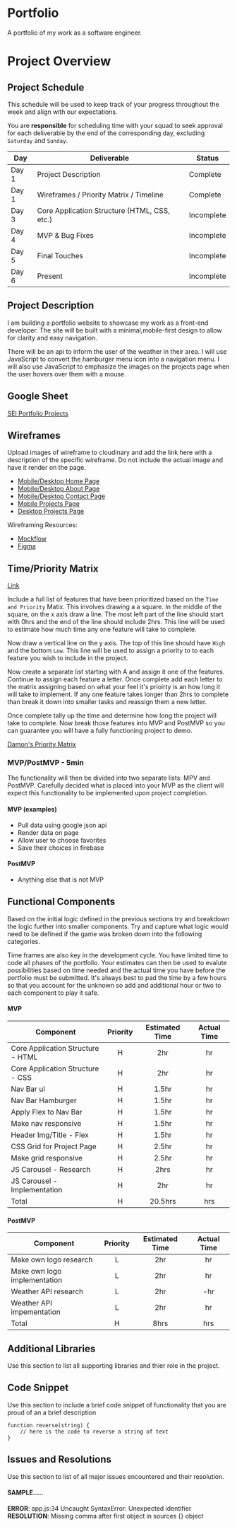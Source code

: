 # Portfolio
A portfolio of my work as a software engineer.

# Project Overview

## Project Schedule

This schedule will be used to keep track of your progress throughout the week and align with our expectations.  

You are **responsible** for scheduling time with your squad to seek approval for each deliverable by the end of the corresponding day, excluding `Saturday` and `Sunday`.

|  Day | Deliverable | Status
|---|---| ---|
|Day 1| Project Description | Complete
|Day 1| Wireframes / Priority Matrix / Timeline | Complete
|Day 3| Core Application Structure (HTML, CSS, etc.) | Incomplete
|Day 4| MVP & Bug Fixes | Incomplete
|Day 5| Final Touches | Incomplete
|Day 6| Present | Incomplete


## Project Description

I am building a portfolio website to showcase my work as a front-end developer. The site will be built with a minimal,mobile-first design to allow for clarity and easy navigation.

There will be an api to inform the user of the weather in their area. I will use JavaScript to convert the hamburger menu icon into a navigation menu. I will also use JavaScript to emphasize the images on the projects page when the user hovers over them with a mouse.

## Google Sheet

[SEI Portfolio Projects](https://docs.google.com/spreadsheets/d/1LcmxPONZ1wRXnLFK3XLBtLMO6NpoHmLm9k_sE8OE_X4/edit?usp=sharing)

## Wireframes

Upload images of wireframe to cloudinary and add the link here with a description of the specific wireframe. Do not include the actual image and have it render on the page.  

- [Mobile/Desktop Home Page](https://imgur.com/UafBFRD)
- [Mobile/Desktop About Page](https://imgur.com/a/53unzIc)
- [Mobile/Desktop Contact Page](https://imgur.com/a/UNVwHGI)
- [Mobile Projects Page](https://imgur.com/a/4LY2p7I)
- [Desktop Projects Page](https://imgur.com/a/SobzyHg)

Wireframing Resources:

- [Mockflow](https://mockflow.com/app/#Wireframe)
- [Figma](https://www.figma.com/)


## Time/Priority Matrix 

[Link](https://res.cloudinary.com/jkeohan/image/upload/a_270/v1591621734/project1_matrix_ocy5gc_h1kg0m.jpg)

Include a full list of features that have been prioritized based on the `Time and Priority` Matix.  This involves drawing a a square.  In the middle of the square, on the x axis draw a line.  The most left part of the line should start with 0hrs and the end of the line should include 2hrs.  This line will be used to estimate how much time any one feature will take to complete. 

Now draw a vertical line on the y axis.  The top of this line should have `High` and the bottom `Low`.  This line will be used to assign a priority to to each feature you wish to include in the project.  

Now create a separate list starting with A and assign it one of the features.  Continue to assign each feature a letter.  Once complete add each letter to the matrix assigning based on what your feel it's prioirty is an how long it will take to implement. If any one feature takes longer than 2hrs to complete than break it down into smaller tasks and reassign them a new letter. 

Once complete tally up the time and determine how long the project will take to complete. Now break those features into MVP and PostMVP so you can guarantee you will have a fully functioning project to demo. 

[Damon's Priority Matrix](https://imgur.com/a/7k4lXx2)

### MVP/PostMVP - 5min

The functionality will then be divided into two separate lists: MPV and PostMVP.  Carefully decided what is placed into your MVP as the client will expect this functionality to be implemented upon project completion.  

#### MVP (examples)

- Pull data using google json api
- Render data on page 
- Allow user to choose favorites 
- Save their choices in firebase

#### PostMVP 

- Anything else that is not MVP

## Functional Components

Based on the initial logic defined in the previous sections try and breakdown the logic further into smaller components.  Try and capture what logic would need to be defined if the game was broken down into the following categories.

Time frames are also key in the development cycle.  You have limited time to code all phases of the portfolio. Your estimates can then be used to evalute possibilities based on time needed and the actual time you have before the portfolio must be submitted. It's always best to pad the time by a few hours so that you account for the unknown so add and additional hour or two to each component to play it safe.

#### MVP
| Component | Priority | Estimated Time | Actual Time |
| --- | :---: |  :---: | :---: | 
| Core Application Structure - HTML | H | 2hr | hr |
| Core Application Structure - CSS | H | 2hr | hr |
| Nav Bar ul | H | 1.5hr | hr |
| Nav Bar Hamburger | H | 1.5hr | hr |
| Apply Flex to Nav Bar | H | 1.5hr | hr |
| Make nav responsive | H | 1.5hr | hr
| Header Img/Title - Flex | H | 1.5hr|  hr | 
| CSS Grid for Project Page | H | 2.5hr | hr |
| Make grid responsive | H | 2.5hr | hr |
| JS Carousel - Research | H | 2hrs|  hr | 
| JS Carousel - Implementation | H | 2hr | hr | hr |
| Total | H | 20.5hrs| hrs |

#### PostMVP
| Component | Priority | Estimated Time | Actual Time |
| --- | :---: |  :---: | :---: | 
| Make own logo research | L | 2hr | hr |
| Make own logo implementation | L | 2hr | hr |
| Weather API research | L | 2hr | -hr | hr |
| Weather API impementation | L | 2hr | hr |
| Total | H | 8hrs| hrs |

## Additional Libraries
 Use this section to list all supporting libraries and thier role in the project. 

## Code Snippet

Use this section to include a brief code snippet of functionality that you are proud of an a brief description  

```
function reverse(string) {
	// here is the code to reverse a string of text
}
```

## Issues and Resolutions
 Use this section to list of all major issues encountered and their resolution.

#### SAMPLE.....
**ERROR**: app.js:34 Uncaught SyntaxError: Unexpected identifier                                
**RESOLUTION**: Missing comma after first object in sources {} object

